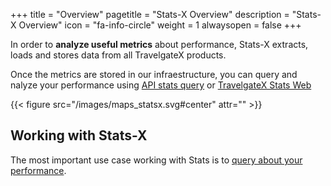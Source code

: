 +++
title = "Overview"
pagetitle = "Stats-X Overview"
description = "Stats-X Overview"
icon = "fa-info-circle"
weight = 1
alwaysopen = false
+++

In order to **analyze useful metrics** about performance, Stats-X extracts, loads and stores data from all TravelgateX products.

Once the metrics are stored in our infraestructure, you can query and nalyze your performance using [API stats query](https://api.travelgatex.com/) or [TravelgateX Stats Web](https://www.travelgatex.com/stats/)

{{< figure src="/images/maps_statsx.svg#center" attr="" >}}


## Working with Stats-X

The most important use case working with Stats is to [query about your performance](/stats/howtos/howto-query-stats).
